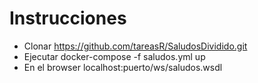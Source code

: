# Instrucciones

* Clonar https://github.com/tareasR/SaludosDividido.git
* Ejecutar docker-compose -f saludos.yml up
* En el browser localhost:puerto/ws/saludos.wsdl
